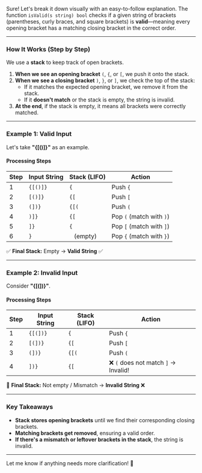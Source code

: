 Sure! Let's break it down visually with an easy-to-follow explanation. The function `isValid(s string) bool` checks if a given string of brackets (parentheses, curly braces, and square brackets) is **valid**—meaning every opening bracket has a matching closing bracket in the correct order.

---

### **How It Works (Step by Step)**
We use a **stack** to keep track of open brackets. 

1. **When we see an opening bracket** `(`, `{`, or `[`, we push it onto the stack.
2. **When we see a closing bracket** `)`, `}`, or `]`, we check the top of the stack:
   - If it matches the expected opening bracket, we remove it from the stack.
   - If it **doesn't match** or the stack is empty, the string is invalid.
3. **At the end**, if the stack is empty, it means all brackets were correctly matched.

---

### **Example 1: Valid Input**
Let's take **"{[()]}"** as an example.

#### **Processing Steps**
| Step | Input String | Stack (LIFO) | Action |
|------|-------------|--------------|--------|
| 1    | `{[()]}`     | `{`           | Push `{` |
| 2    | `[()]}`      | `{[`          | Push `[` |
| 3    | `(])}`       | `{[(`         | Push `(` |
| 4    | `)]}`        | `{[`          | Pop `(` (match with `)`) |
| 5    | `]}`         | `{`           | Pop `[` (match with `]`) |
| 6    | `}`          | ` ` (empty)   | Pop `{` (match with `}`) |

✅ **Final Stack:** Empty → **Valid String** ✅

---

### **Example 2: Invalid Input**
Consider **"{[(])}"**.

#### **Processing Steps**
| Step | Input String | Stack (LIFO) | Action |
|------|-------------|--------------|--------|
| 1    | `{[(])}`     | `{`           | Push `{` |
| 2    | `[(])}`      | `{[`          | Push `[` |
| 3    | `(])}`       | `{[(`         | Push `(` |
| 4    | `])}`        | `{[`          | ❌ `(` does not match `]` → Invalid! |

🚨 **Final Stack:** Not empty / Mismatch → **Invalid String** ❌

---

### **Key Takeaways**
- **Stack stores opening brackets** until we find their corresponding closing brackets.
- **Matching brackets get removed**, ensuring a valid order.
- **If there's a mismatch or leftover brackets in the stack**, the string is invalid.

---

Let me know if anything needs more clarification! 🚀